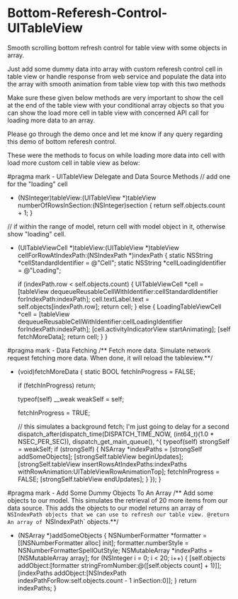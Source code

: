 # Bottom-Referesh-Control-UITableView
Smooth scrolling bottom refresh control for table view with some objects in array.

Just add some dummy data into array with custom referesh control cell in table view or handle response from web service and
populate the data into the array with smooth animation from table view top with this two methods

Make sure these given below methods are very important to show the cell at the end of the table view with your conditional array objects
so that you can show the load more cell in table view with concerned API call for loading more data to an array.

Please go through the demo once and let me know if any query regarding this demo of bottom referesh control.

These were the methods to focus on while loading more data into cell with load more custom cell in table view as below:

#pragma mark - UITableView Delegate and Data Source Methods
// add one for the "loading" cell
- (NSInteger)tableView:(UITableView *)tableView numberOfRowsInSection:(NSInteger)section {
    return self.objects.count + 1;
}

// if within the range of model, return cell with model object in it, otherwise show "loading" cell.
- (UITableViewCell *)tableView:(UITableView *)tableView cellForRowAtIndexPath:(NSIndexPath *)indexPath {
    static NSString *cellStandardIdentifier = @"Cell";
    static NSString *cellLoadingIdentifier = @"Loading";
    
    if (indexPath.row < self.objects.count) {
        UITableViewCell *cell = [tableView dequeueReusableCellWithIdentifier:cellStandardIdentifier forIndexPath:indexPath];
        cell.textLabel.text = self.objects[indexPath.row];
        return cell;
    } else {
        LoadingTableViewCell *cell = [tableView dequeueReusableCellWithIdentifier:cellLoadingIdentifier forIndexPath:indexPath];
        [cell.activityIndicatorView startAnimating];
        [self fetchMoreData];
        return cell;
    }
}

#pragma mark - Data Fetching
/** Fetch more data. Simulate network request fetching more data. When done, it will reload the tableview.**/
- (void)fetchMoreData {
    static BOOL fetchInProgress = FALSE;
    
    if (fetchInProgress)
        return;
    
    typeof(self) __weak weakSelf = self;
    
    fetchInProgress = TRUE;
    
    // this simulates a background fetch; I'm just going to delay for a second
    dispatch_after(dispatch_time(DISPATCH_TIME_NOW, (int64_t)(1.0 * NSEC_PER_SEC)), dispatch_get_main_queue(), ^{
        typeof(self) strongSelf = weakSelf;
        if (strongSelf) {
            NSArray *indexPaths = [strongSelf addSomeObjects];
            [strongSelf.tableView beginUpdates];
            [strongSelf.tableView insertRowsAtIndexPaths:indexPaths withRowAnimation:UITableViewRowAnimationTop];
            fetchInProgress = FALSE;
            [strongSelf.tableView endUpdates];
        }
    });
}

#pragma mark -  Add Some Dummy Objects To An Array
/** Add some objects to our model. This simulates the retrieval of 20 more items from our data source. This adds the objects to our model returns an array of `NSIndexPath objects that we can use to refresh our table view. @return An array of `NSIndexPath` objects.**/
- (NSArray *)addSomeObjects {
    NSNumberFormatter *formatter = [[NSNumberFormatter alloc] init];
    formatter.numberStyle = NSNumberFormatterSpellOutStyle;
    NSMutableArray *indexPaths = [NSMutableArray array];
    for (NSInteger i = 0; i < 20; i++) {
        [self.objects addObject:[formatter stringFromNumber:@([self.objects count] + 1)]];
        [indexPaths addObject:[NSIndexPath indexPathForRow:self.objects.count - 1 inSection:0]];
    }
    return indexPaths;
}
